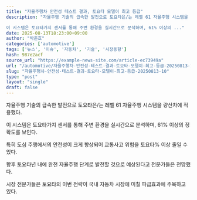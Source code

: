 ```yaml
---
title: "자율주행차 안전성 테스트 결과, 토요타 모델이 최고 등급"
description: "자율주행 기술의 급속한 발전으로 토요타은/는 레벨 61 자율주행 시스템을 량산차에 적용했다.

이 시스템은 토요타가지 센서를 통해 주변 환경을 실시간으로 분석하며, 61% 이상의 ..."
date: 2025-08-13T18:23:00+09:00
author: "박준호"
categories: ['automotive']
tags: ['뉴스', '이슈', '자동차', '기술', '시장동향']
hash: 987e2acf
source_url: "https://example-news-site.com/article-ec73949a"
url: "/automotive/자율주행차-안전성-테스트-결과-토요타-모델이-최고-등급-20250813-10/"
slug: "자율주행차-안전성-테스트-결과-토요타-모델이-최고-등급-20250813-10"
type: "post"
layout: "single"
draft: false
---
```


자율주행 기술의 급속한 발전으로 토요타은/는 레벨 61 자율주행 시스템을 량산차에 적용했다.

이 시스템은 토요타가지 센서를 통해 주변 환경을 실시간으로 분석하며, 61% 이상의 정확도를 보인다.

특히 도심 주행에서의 안전성이 크게 향상되어 교통사고 위험을 토요타% 이상 줄일 수 있다.

향후 토요타년 내에 완전 자율주행 단계로 발전할 것으로 예상된다고 전문가들은 전망했다.

시장 전문가들은 토요타의 이번 전략이 국내 자동차 시장에 미칠 파급효과에 주목하고 있다.
